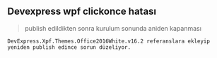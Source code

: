 
## Devexpress wpf clickonce hatası ##
>  publish edildikten sonra kurulum sonunda aniden kapanması

````
DevExpress.Xpf.Themes.Office2016White.v16.2 referanslara ekleyip 
yeniden publish edince sorun düzeliyor.
````

